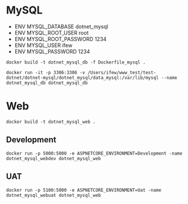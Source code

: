 ﻿# MySQL
- ENV MYSQL_DATABASE dotnet_mysql
- ENV MYSQL_ROOT_USER root
- ENV MYSQL_ROOT_PASSWORD 1234
- ENV MYSQL_USER ifew
- ENV MYSQL_PASSWORD 1234

``docker build -t dotnet_mysql_db -f Dockerfile_mysql .``

``docker run -it -p 3306:3306 -v /Users/ifew/www_test/test-dotnet/dotnet-mysql/dotnet_mysql/data_mysql:/var/lib/mysql --name dotnet_mysql_db dotnet_mysql_db``

# Web
``docker build -t dotnet_mysql_web .``

## Development
``docker run -p 5000:5000 -e ASPNETCORE_ENVIRONMENT=Development -name dotnet_mysql_webdev dotnet_mysql_web``

## UAT
``docker run -p 5100:5000 -e ASPNETCORE_ENVIRONMENT=Uat -name dotnet_mysql_webuat dotnet_mysql_web``